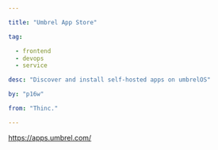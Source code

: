 ```yaml
---

title: "Umbrel App Store" 

tag: 

  - frontend
  - devops
  - service 

desc: "Discover and install self-hosted apps on umbrelOS" 

by: "p16w" 

from: "Thinc." 

---
```




https://apps.umbrel.com/ 

